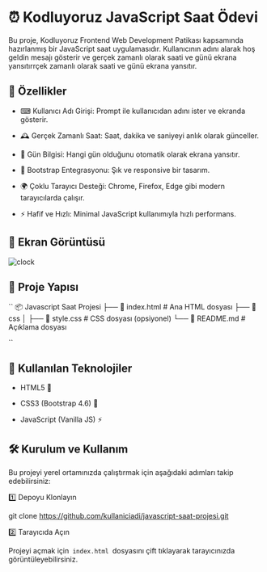 # ⏰ Kodluyoruz JavaScript Saat Ödevi

Bu proje, Kodluyoruz Frontend Web Development Patikası kapsamında hazırlanmış bir JavaScript saat uygulamasıdır. 
Kullanıcının adını alarak hoş geldin mesajı gösterir ve gerçek zamanlı olarak saati ve günü ekrana yansıtırrçek zamanlı olarak saati ve günü ekrana yansıtır.

## 🚀 Özellikler

* ⌨ Kullanıcı Adı Girişi: Prompt ile kullanıcıdan adını ister ve ekranda gösterir.

* 🕰 Gerçek Zamanlı Saat: Saat, dakika ve saniyeyi anlık olarak günceller.

* 📆 Gün Bilgisi: Hangi gün olduğunu otomatik olarak ekrana yansıtır.

* 🎨 Bootstrap Entegrasyonu: Şık ve responsive bir tasarım.

* 🌍 Çoklu Tarayıcı Desteği: Chrome, Firefox, Edge gibi modern tarayıcılarda çalışır.

* ⚡ Hafif ve Hızlı: Minimal JavaScript kullanımıyla hızlı performans.

## 📸 Ekran Görüntüsü

![clock](https://github.com/user-attachments/assets/94aaa1c3-dddf-494b-af44-b5b623ad8e9e)



## 📂 Proje Yapısı

``
📦 Javascript Saat Projesi
├── 📄 index.html  # Ana HTML dosyası
├── 📂 css
│   ├── 📄 style.css  # CSS dosyası (opsiyonel)
└── 📄 README.md  # Açıklama dosyası

``




## 🔧 Kullanılan Teknolojiler

  * HTML5 📄

  * CSS3 (Bootstrap 4.6) 🎨

  * JavaScript (Vanilla JS) ⚡

## 🛠 Kurulum ve Kullanım

Bu projeyi yerel ortamınızda çalıştırmak için aşağıdaki adımları takip edebilirsiniz:

1️⃣ Depoyu Klonlayın

git clone https://github.com/kullaniciadi/javascript-saat-projesi.git

2️⃣ Tarayıcıda Açın


Projeyi açmak için``  index.html  ``dosyasını çift tıklayarak tarayıcınızda görüntüleyebilirsiniz.
